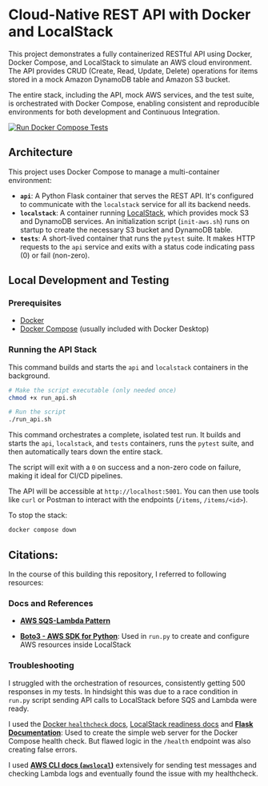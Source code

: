 # Cloud-Native REST API with Docker and LocalStack

This project demonstrates a fully containerized RESTful API using Docker, Docker Compose, and LocalStack to simulate an AWS cloud environment. The API provides CRUD (Create, Read, Update, Delete) operations for items stored in a mock Amazon DynamoDB table and Amazon S3 bucket.

The entire stack, including the API, mock AWS services, and the test suite, is orchestrated with Docker Compose, enabling consistent and reproducible environments for both development and Continuous Integration.

[![Run Docker Compose Tests](https://github.com/CCLynch/3-orchestration-CRUD/actions/workflows/ci.yml/badge.svg)](https://github.com/CCLynch/3-orchestration-CRUD/actions/workflows/ci.yml)

## Architecture

This project uses Docker Compose to manage a multi-container environment:

-   **`api`**: A Python Flask container that serves the REST API. It's configured to communicate with the `localstack` service for all its backend needs.
-   **`localstack`**: A container running [LocalStack](https://www.localstack.cloud/), which provides mock S3 and DynamoDB services. An initialization script (`init-aws.sh`) runs on startup to create the necessary S3 bucket and DynamoDB table.
-   **`tests`**: A short-lived container that runs the `pytest` suite. It makes HTTP requests to the `api` service and exits with a status code indicating pass (0) or fail (non-zero).

## Local Development and Testing

### Prerequisites

-   [Docker](https://www.docker.com/get-started)
-   [Docker Compose](https://docs.docker.com/compose/install/) (usually included with Docker Desktop)

### Running the API Stack

This command builds and starts the `api` and `localstack` containers in the background.

```bash
# Make the script executable (only needed once)
chmod +x run_api.sh

# Run the script
./run_api.sh
```

This command orchestrates a complete, isolated test run. It builds and starts the `api`, `localstack`, and `tests` containers, runs the `pytest` suite, and then automatically tears down the entire stack.

The script will exit with a `0` on success and a non-zero code on failure, making it ideal for CI/CD pipelines.

The API will be accessible at `http://localhost:5001`. You can then use tools like `curl` or Postman to interact with the endpoints (`/items`, `/items/<id>`).

To stop the stack:
```bash
docker compose down
```

## Citations:

In the course of this building this repository, I referred to following resources:

### Docs and References

* **[AWS SQS-Lambda Pattern](https://docs.aws.amazon.com/lambda/latest/dg/with-sqs.html)**

* **[Boto3 - AWS SDK for Python](https://boto3.amazonaws.com/v1/documentation/api/latest/index.html)**: Used in `run.py` to create and configure AWS resources inside LocalStack

### Troubleshooting

I struggled with the orchestration of resources, consistently getting 500 responses in my tests. In hindsight this was due to a race condition in `run.py` script sending API calls to LocalStack before SQS and Lambda were ready. 

I used the [Docker `healthcheck` docs](https://docs.docker.com/compose/compose-file/compose-file-v3/#healthcheck), [LocalStack readiness docs](https://docs.localstack.cloud/user-guide/ci/readiness-checking/) and **[Flask Documentation](https://flask.palletsprojects.com/)**: Used to create the simple web server for the Docker Compose health check. But flawed logic in the `/health` endpoint was also creating false errors. 

I used **[AWS CLI docs (`awslocal`)](https://docs.aws.amazon.com/cli/latest/userguide/cli-chap-welcome.html)** extensively for sending test messages and checking Lambda logs and eventually found the issue with my healthcheck. 